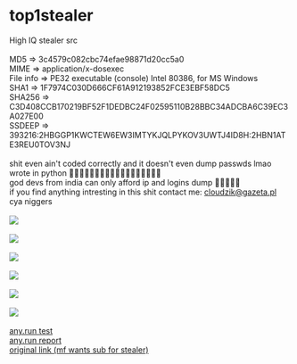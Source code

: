 # top1stealer
High IQ stealer src
<br>
<br>
MD5 => 3c4579c082cbc74efae98871d20cc5a0
<br>
MIME => application/x-dosexec
<br>
File info => PE32 executable (console) Intel 80386, for MS Windows
<br>
SHA1 => 1F7974C030D666CF61A912193852FCE3EBF58DC5
<br>
SHA256 => C3D408CCB170219BF52F1DEDBC24F02595110B28BBC34ADCBA6C39EC3A027E00
<br>
SSDEEP => 393216:2HBGGP1KWCTEW6EW3IMTYKJQLPYKOV3UWTJ4ID8H:2HBN1ATE3REU0TOV3NJ
<br>
<br>
shit even ain't coded correctly and it doesn't even dump passwds lmao
<br>
wrote in python 🤣🤣🤣🤣🤣🤣🤣🤣🤣🤣🤣🤣🤣🤣🤣🤣🤣🤣
<br>
god devs from india can only afford ip and logins dump 🤣🤣🤣🤣🤣
<br>
if you find anything intresting in this shit contact me: cloudzik@gazeta.pl
<br>
cya niggers
<br><br>
<img src="https://media.discordapp.net/attachments/829507168142884874/950122115443593236/rat.png?width=719&height=459">
<br><br>
<img src="https://media.discordapp.net/attachments/829507168142884874/950126216185266186/unknown.png?width=719&height=82">
<br><br>
<img src="https://media.discordapp.net/attachments/829507168142884874/950126444946812968/unknown.png">
<br><br>
<img src="https://media.discordapp.net/attachments/829507168142884874/950126546339897354/unknown.png">
<br><br>
<img src="https://media.discordapp.net/attachments/829507168142884874/950126912477462528/unknown.png?width=719&height=103">
<br><br>
<img src="https://media.discordapp.net/attachments/829507168142884874/950128549434638437/unknown.png?width=719&height=234">
<br><br>
<a href="https://app.any.run/tasks/fac3aa5f-110d-4b58-8dde-011976baf553">any.run test</a>
<br>
<a href="https://any.run/report/c3d408ccb170219bf52f1dedbc24f02595110b28bbc34adcba6c39ec3a027e00/fac3aa5f-110d-4b58-8dde-011976baf553">any.run report</a>
<br>
<a href="https://www.toneden.io/thisesteb/post/discord-account-creator">original link (mf wants sub for stealer)</a>
